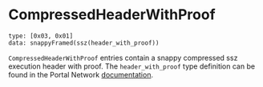 # CompressedHeaderWithProof

```
type: [0x03, 0x01]
data: snappyFramed(ssz(header_with_proof))
```

`CompressedHeaderWithProof` entries contain a snappy compressed ssz execution header with proof. The `header_with_proof` type definition can be found in the Portal Network [documentation](https://github.com/ethereum/portal-network-specs/blob/master/history/history-network.md#block-header).
